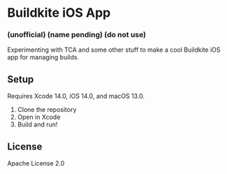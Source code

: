# Buildkite iOS App
### (unofficial) (name pending) (do not use)

Experimenting with TCA and some other stuff to make a cool Buildkite iOS app for managing builds.

## Setup

Requires Xcode 14.0, iOS 14.0, and macOS 13.0. 

1. Clone the repository
2. Open in Xcode
3. Build and run!

## License

Apache License 2.0
